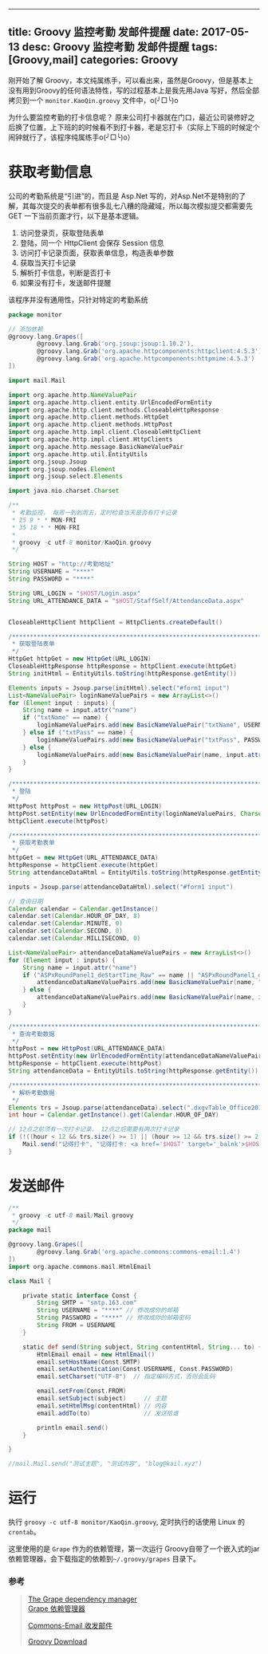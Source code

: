 ---------------
title: Groovy 监控考勤 发邮件提醒
date: 2017-05-13
desc: Groovy 监控考勤 发邮件提醒
tags: [Groovy,mail]
categories: Groovy
---------------

刚开始了解 Groovy，本文纯属练手，可以看出来，虽然是Groovy，但是基本上没有用到Groovy的任何语法特性，写的过程基本上是我先用Java 写好，然后全部拷贝到一个 `monitor.KaoQin.groovy` 文件中，o(╯□╰)o

为什么要监控考勤的打卡信息呢？ 原来公司打卡器就在门口，最近公司装修好之后换了位置，上下班的的时候看不到打卡器，老是忘打卡（实际上下班的时候定个闹钟就行了，该程序纯属练手o(╯□╰)o）

<!--more-->

# 获取考勤信息

公司的考勤系统是“引进”的，而且是 Asp.Net 写的，对Asp.Net不是特别的了解，其每次提交的表单都有很多乱七八糟的隐藏域，所以每次模拟提交都需要先 GET 一下当前页面才行，以下是基本逻辑。

1. 访问登录页，获取登陆表单
2. 登陆，同一个 HttpClient 会保存 Session 信息
3. 访问打卡记录页面，获取表单信息，构造表单参数
4. 获取当天打卡记录
5. 解析打卡信息，判断是否打卡
6. 如果没有打卡，发送邮件提醒

该程序并没有通用性，只针对特定的考勤系统

``` Groovy
package monitor

// 添加依赖
@groovy.lang.Grapes([
        @groovy.lang.Grab('org.jsoup:jsoup:1.10.2'),
        @groovy.lang.Grab('org.apache.httpcomponents:httpclient:4.5.3'),
        @groovy.lang.Grab('org.apache.httpcomponents:httpmime:4.5.3')
])

import mail.Mail

import org.apache.http.NameValuePair
import org.apache.http.client.entity.UrlEncodedFormEntity
import org.apache.http.client.methods.CloseableHttpResponse
import org.apache.http.client.methods.HttpGet
import org.apache.http.client.methods.HttpPost
import org.apache.http.impl.client.CloseableHttpClient
import org.apache.http.impl.client.HttpClients
import org.apache.http.message.BasicNameValuePair
import org.apache.http.util.EntityUtils
import org.jsoup.Jsoup
import org.jsoup.nodes.Element
import org.jsoup.select.Elements

import java.nio.charset.Charset

/**
 * 考勤监控， 每周一到到周五，定时检查当天是否有打卡记录
 * 25 9 * * MON-FRI
 * 35 18 * * MON-FRI
 *
 * groovy -c utf-8 monitor/KaoQin.groovy
 */

String HOST = "http://考勤地址"
String USERNAME = "****"
String PASSWORD = "****"

String URL_LOGIN = "$HOST/Login.aspx"
String URL_ATTENDANCE_DATA = "$HOST/StaffSelf/AttendanceData.aspx"


CloseableHttpClient httpClient = HttpClients.createDefault()

/*******************************************************************************
 * 获取登陆表单
 */
HttpGet httpGet = new HttpGet(URL_LOGIN)
CloseableHttpResponse httpResponse = httpClient.execute(httpGet)
String initHtml = EntityUtils.toString(httpResponse.getEntity())

Elements inputs = Jsoup.parse(initHtml).select("#form1 input")
List<NameValuePair> loginNameValuePairs = new ArrayList<>()
for (Element input : inputs) {
    String name = input.attr("name")
    if ("txtName" == name) {
        loginNameValuePairs.add(new BasicNameValuePair("txtName", USERNAME))
    } else if ("txtPass" == name) {
        loginNameValuePairs.add(new BasicNameValuePair("txtPass", PASSWORD))
    } else {
        loginNameValuePairs.add(new BasicNameValuePair(name, input.attr("value")))
    }
}

/*******************************************************************************
 * 登陆
 */
HttpPost httpPost = new HttpPost(URL_LOGIN)
httpPost.setEntity(new UrlEncodedFormEntity(loginNameValuePairs, Charset.forName("UTF-8")))
httpClient.execute(httpPost)

/*******************************************************************************
 * 获取考勤表单
 */
httpGet = new HttpGet(URL_ATTENDANCE_DATA)
httpResponse = httpClient.execute(httpGet)
String attendanceDataHtml = EntityUtils.toString(httpResponse.getEntity())

inputs = Jsoup.parse(attendanceDataHtml).select("#form1 input")

// 查询日期
Calendar calendar = Calendar.getInstance()
calendar.set(Calendar.HOUR_OF_DAY, 8)
calendar.set(Calendar.MINUTE, 0)
calendar.set(Calendar.SECOND, 0)
calendar.set(Calendar.MILLISECOND, 0)

List<NameValuePair> attendanceDataNameValuePairs = new ArrayList<>()
for (Element input : inputs) {
    String name = input.attr("name")
    if ("ASPxRoundPanel1_deStartTime_Raw" == name || "ASPxRoundPanel1_deEndTime_Raw" == name) {
        attendanceDataNameValuePairs.add(new BasicNameValuePair(name, "" + calendar.getTimeInMillis()))
    } else {
        attendanceDataNameValuePairs.add(new BasicNameValuePair(name, input.attr("value")))
    }
}

/*******************************************************************************
 * 查询考勤数据
 */
httpPost = new HttpPost(URL_ATTENDANCE_DATA)
httpPost.setEntity(new UrlEncodedFormEntity(attendanceDataNameValuePairs, Charset.forName("UTF-8")))
httpResponse = httpClient.execute(httpPost)
String attendanceData = EntityUtils.toString(httpResponse.getEntity())

/*******************************************************************************
 * 解析考勤数据
 */
Elements trs = Jsoup.parse(attendanceData).select(".dxgvTable_Office2010Blue tr.dxgvDataRow_Office2010Blue")
int hour = Calendar.getInstance().get(Calendar.HOUR_OF_DAY)

// 12点之前须有一次打卡记录， 12点之后需要有两次打卡记录
if (!((hour < 12 && trs.size() >= 1) || (hour >= 12 && trs.size() >= 2))) {
    Mail.send("记得打卡", "记得打卡: <a href='$HOST' target='_balnk'>$HOST</a>", "ykb553@163.com")
}
```

# 发送邮件

``` Groovy
/**
 * groovy -c utf-8 mail/Mail.groovy
 */
package mail

@groovy.lang.Grapes([
        @groovy.lang.Grab('org.apache.commons:commons-email:1.4')
])
import org.apache.commons.mail.HtmlEmail

class Mail {

    private static interface Const {
        String SMTP = "smtp.163.com"
        String USERNAME = "****" // 修改成你的邮箱
        String PASSWORD = "****" // 修改成你的邮箱密码
        String FROM = USERNAME
    }

    static def send(String subject, String contentHtml, String... to) {
        HtmlEmail email = new HtmlEmail()
        email.setHostName(Const.SMTP)
        email.setAuthentication(Const.USERNAME, Const.PASSWORD)
        email.setCharset("UTF-8")  // 指定编码方式，否则会乱码

        email.setFrom(Const.FROM)
        email.setSubject(subject)     // 主题
        email.setHtmlMsg(contentHtml) // 内容
        email.addTo(to)               // 发送给谁

        println email.send()
    }

}

//mail.Mail.send("测试主题", "测试内容", "blog@kail.xyz")

```

# 运行

执行 `groovy -c utf-8 monitor/KaoQin.groovy`, 定时执行的话使用 Linux 的 `crontab`。

这里使用的是 `Grape` 作为的依赖管理，第一次运行 Groovy自带了一个嵌入式的jar依赖管理器，会下载指定的依赖到`~/.groovy/grapes` 目录下。

### 参考


>[The Grape dependency manager](http://www.groovy-lang.org/grape.html)  
>[Grape 依赖管理器](http://blog.csdn.net/u011054333/article/details/60478730)  
>
>[Commons-Email 收发邮件](http://www.oschina.net/translate/commons-email-userguide)  
>
>[Groovy Download](http://www.groovy-lang.org/download.html)